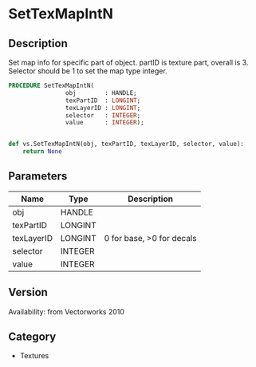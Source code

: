 # SetTexMapIntN

## Description
Set map info for specific part of object. partID is texture part, overall is 3. Selector should be 1 to set the map type integer.

```pascal
PROCEDURE SetTexMapIntN(
				obj        : HANDLE;
				texPartID  : LONGINT;
				texLayerID : LONGINT;
				selector   : INTEGER;
				value      : INTEGER);
```

```python

def vs.SetTexMapIntN(obj, texPartID, texLayerID, selector, value):
    return None
```

## Parameters
|Name|Type|Description|
|---|---|---|
|obj|HANDLE||
|texPartID|LONGINT||
|texLayerID|LONGINT|0 for base, &gt;0 for decals|
|selector|INTEGER||
|value|INTEGER||

## Version
Availability: from Vectorworks 2010
## Category
* Textures

